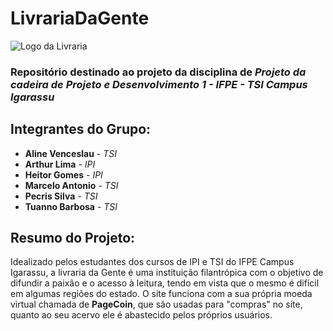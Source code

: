# LivrariaDaGente
  ![Logo da Livraria](https://ibb.co/QDNqB8x)
  
### Repositório destinado ao projeto da disciplina de *Projeto da cadeira de Projeto e Desenvolvimento 1 - IFPE - TSI  Campus Igarassu*

## Integrantes do Grupo:
- **Aline Venceslau** - *TSI*
- **Arthur Lima** - *IPI*
- **Heitor Gomes** - *IPI*
- **Marcelo Antonio** - *TSI*
- **Pecris Silva** - *TSI*
- **Tuanno Barbosa** - *TSI*

## Resumo do Projeto:
Idealizado pelos estudantes dos cursos de IPI e TSI do IFPE Campus Igarassu, a livraria da Gente é uma instituição filantrópica com o objetivo de difundir a paixão e o acesso à leitura, tendo em vista que o mesmo é difícil em algumas regiões do estado. O site funciona com a sua própria moeda virtual chamada de **PageCoin**, que são usadas para "compras" no site, quanto ao seu acervo ele é abastecido pelos próprios usuários.   
